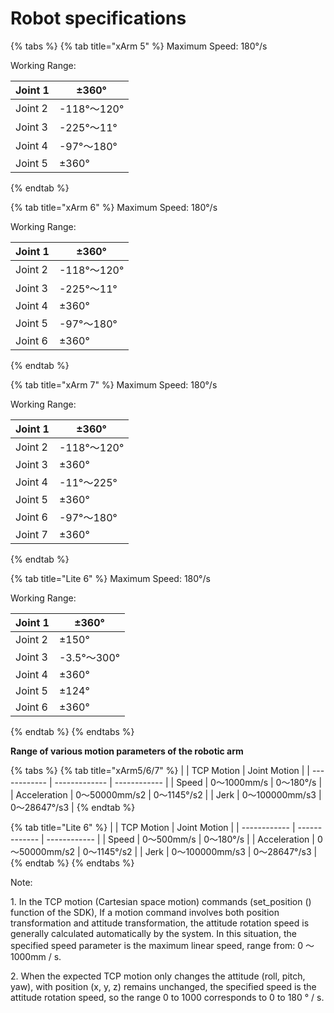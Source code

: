 # Robot specifications

{% tabs %}
{% tab title="xArm 5" %}
Maximum Speed: 180°/s

Working Range:

| Joint 1 | ±360°      |
| ------- | ---------- |
| Joint 2 | -118°～120° |
| Joint 3 | -225°～11°  |
| Joint 4 | -97°～180°  |
| Joint 5 | ±360°      |
{% endtab %}

{% tab title="xArm 6" %}
Maximum Speed: 180°/s

Working Range:

| Joint 1 | ±360°      |
| ------- | ---------- |
| Joint 2 | -118°～120° |
| Joint 3 | -225°～11°  |
| Joint 4 | ±360°      |
| Joint 5 | -97°～180°  |
| Joint 6 | ±360°      |
{% endtab %}

{% tab title="xArm 7" %}
Maximum Speed: 180°/s

Working Range:

| Joint 1 | ±360°      |
| ------- | ---------- |
| Joint 2 | -118°～120° |
| Joint 3 | ±360°      |
| Joint 4 | -11°～225°  |
| Joint 5 | ±360°      |
| Joint 6 | -97°～180°  |
| Joint 7 | ±360°      |
{% endtab %}

{% tab title="Lite 6" %}
Maximum Speed: 180°/s

Working Range:

| Joint 1 | ±360°      |
| ------- | ---------- |
| Joint 2 | ±150°      |
| Joint 3 | -3.5°～300° |
| Joint 4 | ±360°      |
| Joint 5 | ±124°      |
| Joint 6 | ±360°      |
{% endtab %}
{% endtabs %}

**Range of various motion parameters of the robotic arm**

{% tabs %}
{% tab title="xArm5/6/7" %}
|              | TCP Motion    | Joint Motion |
| ------------ | ------------- | ------------ |
| Speed        | 0～1000mm/s    | 0～180°/s     |
| Acceleration | 0～50000mm/s2  | 0～1145°/s2   |
| Jerk         | 0～100000mm/s3 | 0～28647°/s3  |
{% endtab %}

{% tab title="Lite 6" %}
|              | TCP Motion    | Joint Motion |
| ------------ | ------------- | ------------ |
| Speed        | 0～500mm/s     | 0～180°/s     |
| Acceleration | 0～50000mm/s2  | 0～1145°/s2   |
| Jerk         | 0～100000mm/s3 | 0～28647°/s3  |
{% endtab %}
{% endtabs %}

Note:

1\. In the TCP motion (Cartesian space motion) commands (set\_position () function of the SDK), If a motion command involves both position transformation and attitude transformation, the attitude rotation speed is generally calculated automatically by the system. In this situation, the specified speed parameter is the maximum linear speed, range from: 0 ～ 1000mm / s.

2\. When the expected TCP motion only changes the attitude (roll, pitch, yaw), with position (x, y, z) remains unchanged, the specified speed is the attitude rotation speed, so the range 0 to 1000 corresponds to 0 to 180 ° / s.
